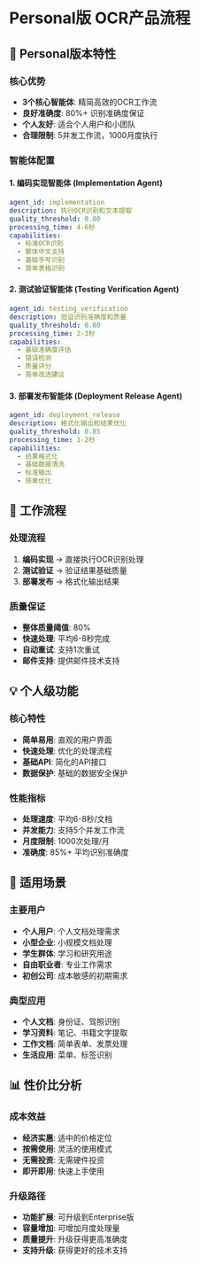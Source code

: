 # Personal版 OCR产品流程

## 👤 Personal版本特性

### 核心优势
- **3个核心智能体**: 精简高效的OCR工作流
- **良好准确度**: 80%+ 识别准确度保证
- **个人友好**: 适合个人用户和小团队
- **合理限制**: 5并发工作流，1000月度执行

### 智能体配置

#### 1. 编码实现智能体 (Implementation Agent)
```yaml
agent_id: implementation
description: 执行OCR识别和文本提取
quality_threshold: 0.80
processing_time: 4-6秒
capabilities:
  - 标准OCR识别
  - 繁体中文支持
  - 基础手写识别
  - 简单表格识别
```

#### 2. 测试验证智能体 (Testing Verification Agent)
```yaml
agent_id: testing_verification
description: 验证识别准确度和质量
quality_threshold: 0.80
processing_time: 2-3秒
capabilities:
  - 基础准确度评估
  - 错误检测
  - 质量评分
  - 简单改进建议
```

#### 3. 部署发布智能体 (Deployment Release Agent)
```yaml
agent_id: deployment_release
description: 格式化输出和结果优化
quality_threshold: 0.85
processing_time: 1-2秒
capabilities:
  - 结果格式化
  - 基础数据清洗
  - 标准输出
  - 简单优化
```

## 🔄 工作流程

### 处理流程
1. **编码实现** → 直接执行OCR识别处理
2. **测试验证** → 验证结果基础质量
3. **部署发布** → 格式化输出结果

### 质量保证
- **整体质量阈值**: 80%
- **快速处理**: 平均6-8秒完成
- **自动重试**: 支持1次重试
- **邮件支持**: 提供邮件技术支持

## 💡 个人级功能

### 核心特性
- **简单易用**: 直观的用户界面
- **快速处理**: 优化的处理流程
- **基础API**: 简化的API接口
- **数据保护**: 基础的数据安全保护

### 性能指标
- **处理速度**: 平均6-8秒/文档
- **并发能力**: 支持5个并发工作流
- **月度限制**: 1000次处理/月
- **准确度**: 85%+ 平均识别准确度

## 🎯 适用场景

### 主要用户
- **个人用户**: 个人文档处理需求
- **小型企业**: 小规模文档处理
- **学生群体**: 学习和研究用途
- **自由职业者**: 专业工作需求
- **初创公司**: 成本敏感的初期需求

### 典型应用
- **个人文档**: 身份证、驾照识别
- **学习资料**: 笔记、书籍文字提取
- **工作文档**: 简单表单、发票处理
- **生活应用**: 菜单、标签识别

## 📊 性价比分析

### 成本效益
- **经济实惠**: 适中的价格定位
- **按需使用**: 灵活的使用模式
- **无需投资**: 无需硬件投资
- **即开即用**: 快速上手使用

### 升级路径
- **功能扩展**: 可升级到Enterprise版
- **容量增加**: 可增加月度处理量
- **质量提升**: 升级获得更高准确度
- **支持升级**: 获得更好的技术支持

